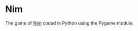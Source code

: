 # Nim
The game of [Nim](https://en.wikipedia.org/wiki/Nim) coded in Python using the Pygame module.
